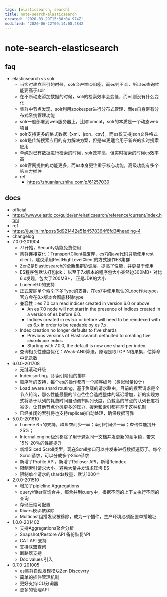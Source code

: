 ```yaml
---
tags: [elasticsearch, search]
title: note-search-elasticsearch
created: '2020-03-29T15:38:04.974Z'
modified: '2020-06-22T09:14:08.484Z'
---
```


# note-search-elasticsearch

## faq
- elasticsearch vs solr
  - 当实时建立索引的时候，solr会产生IO阻塞，而es则不会，所以es查询性能要高于solr
  - 在不断动态添加数据的时候，solr的检索效率会变低，而es则没有什么变化
  - 集群中节点发现，solr利用zookeeper进行分布式管理，而es自身带有分布式系统管理功能
  - solr一般部署到web服务器上，比如tomcat，solr的本质是一个动态web项目
  - solr支持更多的格式数据【xml、json、csv】，而es仅支持json文件格式
  - solr是传统搜索应用的有力解决方案，但是es更适合用于新兴的实时搜索应用
  - 单纯对已有数据进行检索的时候，solr效率高，但实时搜索的时候es效率高
  - solr官网提供的功能更多，而es本身更注重于核心功能，高级功能有多个第三方插件
  - ref
    - https://zhuanlan.zhihu.com/p/61257030


## docs
- official
- https://www.elastic.co/guide/en/elasticsearch/reference/current/index.html
- ref
- https://juejin.im/post/5d921442e51d4578364f6fd3#heading-4
- changelog    
- 7.0.0-201904
    - 7.1开始，Security功能免费使用
    - 集群连接变化：TransportClient被废弃，es7的java代码只能使用rest client，建议采用RestHighLevelClient的方式操作ES集群
    - Zen2是Elasticsearch的全新集群协调层，提高了性能，并更易于使用
    - ES程序包默认打包jdk： 以至于7.x版本的程序包大小突然边300MB+ 对比6.x发现，包大了200MB+， 正是JDK的大小
    - Lucene9.0的支持
    - 正式废除单个索引下多Type的支持，在es7中使用默认的_doc作为type，官方会在8.x版本会彻底移除type
    - 兼容性：es 7.0 can read indices created in version 6.0 or above. 
        - An es 7.0 node will not start in the presence of indices created in a version of es before 6.0.
        - Indices created in es 5.x or before will need to be reindexed with es 6.x in order to be readable by es 7.x.
    - Index creation no longer defaults to five shards
        - Previous versions of Elasticsearch defaulted to creating five shards per index.
        - Starting with 7.0.0, the default is now one shard per index.
    - 查询相关性速度优化：Weak-AND算法，原理是取TOP N结果集，估算命中记录数
- 6.0.0-201708
    - 无缝滚动升级
    - Index sorting，即索引阶段的排序
    - 顺序号的支持，每个es的操作都有一个顺序编号（类似增量设计）
    - Load aware shard routing，基于负载的请求路由，目前的搜索请求是全节点轮询，那么性能最慢的节点往往会造成整体的延迟增加，新的实现方式将基于队列的耗费时间自动调节队列长度，负载高的节点的队列长度将减少，让其他节点分摊更多的压力，搜索和索引都将基于这种机制
    - 已经关闭的索引将也支持replica的自动处理，确保数据可靠
- 5.0.0-201610
    - Lucene 6.x的支持，磁盘空间少一半；索引时间少一半；查询性能提升25%；
    - Internal engine级别移除了用于避免同一文档并发更新的竞争锁，带来15%-20%的性能提升
    - 新增Sliced Scroll类型，现在Scroll接口可以并发来进行数据遍历了。每个Scroll请求，可以分成多个Slice请求
    - 新增了Profile API，新增了Rollover API，新增Reindex
    - 限制索引请求大小，避免大量并发请求压垮 ES
    - 限制单个请求的shards数量，默认1000个
- 2.0.0-201510
    - 增加了pipleline Aggregations
    - query/filter查询合并，都合并到query中，根据不同的上下文执行不同的查询
    - 存储压缩可配置
    - Rivers模块被移除
    - Multicast组播发现被移除，成为一个插件，生产环境必须配置单播地址
- 1.0.0-201402
    - 支持Aggregations聚合分析
    - Snapshot/Restore API 备份恢复API
    - CAT API 支持
    - 支持联盟查询
    - 断路器支持
    - Doc values 引入
- 0.7.0-201005
    - es集群自动发现模块Zen Discovery
    - 简单的插件管理机制
    - 更好支持ICU分词器
    - 更多的管理API
